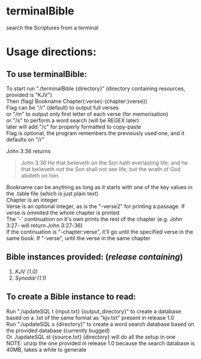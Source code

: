 # terminalBible
search the Scriptures from a terminal

# Usage directions:
## To use terminalBible:
  To start run "./terminalBible {directory}" (directory containing resources, provided is "KJV") <br>
  Then (flag) Bookname Chapter(:verse{-{chapter:}verse}) <br>
  Flag can be "/r" (default) to output full verses <br>
  or "/m" to output only first letter of each verse (for memorisation) <br>
  or "/s" to perform a word search (will be REGEX later) <br>
  later will add "/c" for properly formatted to copy-paste <br>
  Flag is optional, the program remembers the previously used one, and it defaults on "/r" <br>

  John 3:36 returns 
  <blockquote>John 3:36 He that believeth on the Son hath everlasting life: and he that believeth not the Son shall not see life; but the wrath of God abideth on him.</blockquote>
  Bookname can be anything as long as it starts with one of the key values in the .table file (which is just plain text) <br>
  Chapter is an integer <br>
  Verse is an optional integer, as is the "-verse2" for printing a passage. If verse is ommited the whole chapter is printed<br>
  The '-' continuation on it's own prints the rest of the chapter (e.g. John 3:27- will return John 3:27-36)<br>
  If the continuation is "-chapter:verse", it'll go until the specified verse in the same book. If "-verse", until the verse in the same chapter <br>
<h2> Bible instances provided: (<em>release containing</em>)</h2>
<ol><li><em>KJV (1.0)</em></li>
  <li><em>Synodal (1.1)</em></li></ol>
<h2> To create a Bible instance to read: </h2>
  Run "./updateSQL t {input.txt} {output_directory}"  to create a database based on a .txt of the same format as "kjv.txt" present in release 1.0 <br>
  Run "./updateSQL s {directory}" to create a word search database based on the provided database (currently bugged) <br>
  Or ./updateSQL st {source.txt} {directory} will do all the setup in one <br>
  NOTE: unzip the one provided in release 1.0 because the search database is 40MB, takes a while to generate <br>
